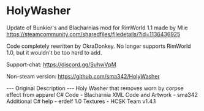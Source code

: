 # HolyWasher

Update of Bunkier's and Blacharnias mod for RimWorld 1.1 made by Mlie
https://steamcommunity.com/sharedfiles/filedetails/?id=1136436925

Code completely rewritten by OkraDonkey.
No longer supports RimWorld 1.0, but it wouldn't be too hard to add.

Support-chat:
https://discord.gg/SuhwVpM

Non-steam version:
https://github.com/sma342/HolyWasher
	
--- Original Description ---
Holy Washer that removes worn by corpse effect from apparel
C# Code - Blacharnia
XML Code and Artwork - sma342
Additional C# help - erdelf
1.0 Textures - HCSK Team
v1.4.1

